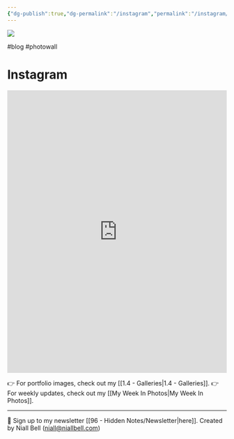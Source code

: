 ```yaml
---
{"dg-publish":true,"dg-permalink":"/instagram","permalink":"/instagram/","title":"Instagram","hide":true,"contentClasses":"cards cards-cols-3 cards-cover cards-cover-no-border cards-title-hide-icons","noteIcon":null,"created":"2024-05-10T13:24:47.020-07:00","updated":"2025-04-08T18:23:16.580-07:00"}
---
```


![](https://i.imgur.com/mQiUbCV.jpeg)

#blog #photowall
# Instagram

<iframe src="https://www.instagram.com/niallbellcom/embed" width="100%" height="650" frameborder="0" scrolling="no" allowtransparency="true"></iframe>

👉 For portfolio images, check out my [[1.4 - Galleries\|1.4 - Galleries]].
👉 For weekly updates, check out my [[My Week In Photos\|My Week In Photos]].

---
📧 Sign up to my newsletter [[96 - Hidden Notes/Newsletter\|here]].
Created by Niall Bell (niall@niallbell.com)
